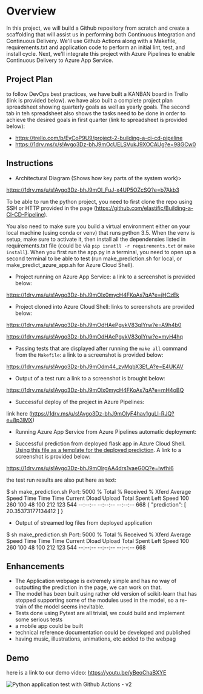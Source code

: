 # Overview

In this project, we will build a Github repository from scratch and create a scaffolding that will assist us in performing both Continuous Integration and Continuous Delivery. We'll use Github Actions along with a Makefile, requirements.txt and application code to perform an initial lint, test, and install cycle. Next, we'll integrate this project with Azure Pipelines to enable Continuous Delivery to Azure App Service.

## Project Plan
to follow DevOps best practices, we have built a KANBAN board in Trello (link is provided below). we have also built a complete project plan spreadsheet showing quarterly goals as well as yearly goals. The second tab in teh spreadsheet also shows the tasks need to be done in order to achieve the desired goals in first quarter (link to spreadsheet is provided below):

* https://trello.com/b/EyCoP9U9/project-2-building-a-ci-cd-pipeline
* https://1drv.ms/x/s!Avgo3Dz-bhJ9mOcUELSVukJ9XOCAUg?e=98GCw0

## Instructions

* Architectural Diagram (Shows how key parts of the system work)>

https://1drv.ms/u/s!Avgo3Dz-bhJ9mOl_FuJ-x4UP5OZcSQ?e=b7Akb3

To be able to run the python project, you need to first clone the repo using SSH or HTTP provided in the page (https://github.com/elastific/Building-a-CI-CD-Pipeline).

You also need to make sure you build a virtual environment either on your local machine (using conda or venv) that runs python 3.5. When the venv is setup, make sure to activate it, then install all the dependensies listed in requirements.txt file (could be via `pip isnatll -r requirements.txt` or `make install`).
When you first run the app.py in a terminal, you need to open up a second terminal to be able to test (run make_prediction.sh for local, or make_predict_azure_app.sh for Azure Cloud Shell).

* Project running on Azure App Service: a link to a screenshot is provided below:

https://1drv.ms/u/s!Avgo3Dz-bhJ9mOlx0mycH4FKoAs7qA?e=jHCzEk

* Project cloned into Azure Cloud Shell: links to screenshots are provided below:

https://1drv.ms/u/s!Avgo3Dz-bhJ9mOdHAePgvkV83gIYrw?e=A9h4b0

https://1drv.ms/u/s!Avgo3Dz-bhJ9mOdHAePgvkV83gIYrw?e=myH4hq

* Passing tests that are displayed after running the `make all` command from the `Makefile`: a link to a screenshot is provided below:

https://1drv.ms/u/s!Avgo3Dz-bhJ9mOdm44_zvMqbX3Ef_A?e=E4UKAV


* Output of a test run: a link to a screenshot is brought below:

https://1drv.ms/u/s!Avgo3Dz-bhJ9mOlx0mycH4FKoAs7qA?e=mH4oBQ

* Successful deploy of the project in Azure Pipelines: 

link here (https://1drv.ms/u/s!Avgo3Dz-bhJ9mOlyF4hav1guLl-RJQ?e=8p3lMX)

* Running Azure App Service from Azure Pipelines automatic deployment:


* Successful prediction from deployed flask app in Azure Cloud Shell.  [Using this file as a template for the deployed prediction](https://github.com/udacity/nd082-Azure-Cloud-DevOps-Starter-Code/blob/master/C2-AgileDevelopmentwithAzure/project/starter_files/flask-sklearn/make_predict_azure_app.sh). A link to a screenshot is provided below:

https://1drv.ms/u/s!Avgo3Dz-bhJ9mOlrgAA4drs1vaeG0Q?e=lwfhi6

the test run results are also put here as text:

$ sh make_prediction.sh
Port: 5000
  % Total    % Received % Xferd  Average Speed   Time    Time     Time  Current
                                 Dload  Upload   Total   Spent    Left  Speed
100   260  100    48  100   212    123    544 --:--:-- --:--:-- --:--:--   668
{
  "prediction": [
    20.35373177134412
  ]
}

* Output of streamed log files from deployed application

$ sh make_prediction.sh
Port: 5000
  % Total    % Received % Xferd  Average Speed   Time    Time     Time  Current
                                 Dload  Upload   Total   Spent    Left  Speed
100   260  100    48  100   212    123    544 --:--:-- --:--:-- --:--:--   668

> 

## Enhancements

- The Application webpage is extremely simple and has no way of outputting the prediction in the page, we can work on that.
- The model has been built using rather old version of scikit-learn that has stopped supporting some of the modules used in the model, so a re-train of the model seems inevitable.
- Tests done using Pytest are all trivial, we could build and implement some serious tests
- a mobile app could be built
- technical reference documentation could be developed and published
- having music, illustrations, animations, etc added to the webpag 


## Demo 

here is a link to our demo video:
https://youtu.be/yBeoChaBXYE


![Python application test with Github Actions - v2](https://github.com/elastific/Building-a-CI-CD-Pipeline/workflows/Python%20application%20test%20with%20Github%20Actions%20-%20v2/badge.svg)
